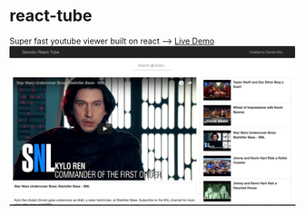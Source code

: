 # react-tube
Super fast youtube viewer built on react --> [Live Demo](http://davodu-react-tube.herokuapp.com/)
![demo photo](https://github.com/Davodu/react-tube/blob/master/react-tube.png)
